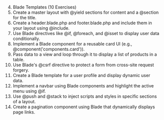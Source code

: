 4. Blade Templates (10 Exercises)
1. Create a master layout with @yield sections for content and a @section for the title.
2. Create a header.blade.php and footer.blade.php and include them in your layout using @include.
3. Use Blade directives like @if, @foreach, and @isset to display user data conditionally.
4. Implement a Blade component for a reusable card UI (e.g., @component('components.card')).
5. Pass data to a view and loop through it to display a list of products in a table.
6. Use Blade's @csrf directive to protect a form from cross-site request forgery.
7. Create a Blade template for a user profile and display dynamic user data.
8. Implement a navbar using Blade components and highlight the active menu using @if.
9. Use @push and @stack to inject scripts and styles in specific sections of a layout.
10. Create a pagination component using Blade that dynamically displays page links.